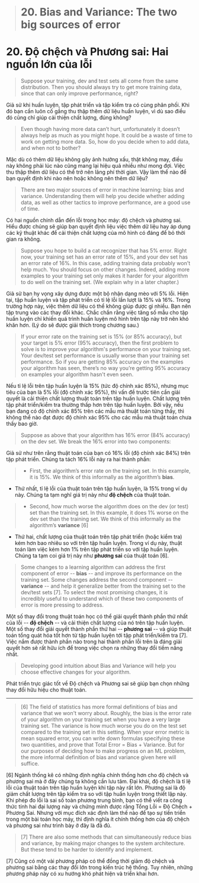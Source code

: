 > # 20. Bias and Variance: The two big sources of error

# 20. Độ chệch và Phương sai: Hai nguồn lớn của lỗi

> Suppose your training, dev and test sets all come from the same distribution. Then you should always try to get more training data, since that can only improve performance, right?

Giả sử khi huấn luyện, tập phát triển và tập kiểm tra có cùng phân phối. Khi đó bạn cần luôn cố gắng thu thập thêm dữ liệu huấn luyện, vì dù sao điều đó cũng chỉ giúp cải thiện chất lượng, đúng không?

> Even though having more data can’t hurt, unfortunately it doesn’t always help as much as you might hope. It could be a waste of time to work on getting more data. So, how do you decide when to add data, and when not to bother?

Mặc dù có thêm dữ liệu không gây ảnh hưởng xấu, thật không may, điều này không phải lúc nào cũng mang lại hiệu quả nhiều như mong đợi. Việc thu thập thêm dữ liệu có thể trở nên lãng phí thời gian. Vậy làm thể nào để bạn quyết định khi nào nên hoặc không nên thêm dữ liệu?

> There are two major sources of error in machine learning: bias and variance. Understanding them will help you decide whether adding data, as well as other tactics to improve performance, are a good use of time.

Có hai nguồn chính dẫn đến lỗi trong học máy: độ chệch và phương sai. Hiểu được chúng sẽ giúp bạn quyết định liệu việc thêm dữ liệu hay áp dụng các kỹ thuật khác để cải thiện chất lượng của mô hình có đáng để bỏ thời gian ra không.

> Suppose you hope to build a cat recognizer that has 5% error. Right now, your training set has an error rate of 15%, and your dev set has an error rate of 16%. In this case, adding training data probably won't help much. You should focus on other changes. Indeed, adding more examples to your training set only makes it harder for your algorithm to do well on the training set. (We explain why in a later chapter.)

Giả sử bạn hy vọng xây dựng được một bộ nhận dạng mèo với 5% lỗi. Hiện tại, tập huấn luyện và tập phát triển có tỉ lệ lỗi lần lượt là 15% và 16%. Trong trường hợp này, việc thêm dữ liệu có thể không giúp được gì nhiều. Bạn nên tập trung vào các thay đổi khác. Chắc chắn rằng việc tăng số mẫu cho tập huấn luyện chỉ khiến quá trình huấn luyện mô hình trên tập này trở nên khó khăn hơn. (Lý do sẽ được giải thích trong chương sau.)

> If your error rate on the training set is 15% (or 85% accuracy), but your target is 5% error (95% accuracy), then the first problem to solve is to improve your algorithm's performance on your training set. Your dev/test set performance is usually worse than your training set performance. So if you are getting 85% accuracy on the examples your algorithm has seen, there’s no way you’re getting 95% accuracy on examples your algorithm hasn't even seen.

Nếu tỉ lệ lỗi trên tập huấn luyện là 15% (tức độ chính xác 85%), nhưng mục tiêu của bạn là 5% lỗi (độ chính xác 95%), thì vấn đề trước tiên cần giải quyết là cải thiện chất lượng thuật toán trên tập huấn luyện. Chất lượng trên tập phát triển/kiểm tra thường thấp hơn trên tập huấn luyện. Bởi vậy, nếu bạn đang có độ chính xác 85% trên các mẫu mà thuật toán từng thấy, thì không thể nào đạt được độ chính xác 95% cho các mẫu mà thuật toán chưa thấy bao giờ.

> Suppose as above that your algorithm has 16% error (84% accuracy) on the dev set. We break the 16% error into two components:

Giả sử như trên rằng thuật toán của bạn có 16% lỗi (độ chính xác 84%) trên tập phát triển. Chúng ta tách 16% lỗi này ra hai thành phần:

> * First, the algorithm’s error rate on the training set. In this example, it is 15%. We think of this informally as the algorithm’s **bias**.

* Thứ nhất, tỉ lệ lỗi của thuật toán trên tập huấn luyện, là 15% trong ví dụ này. Chúng ta tạm nghĩ giá trị này như **độ chệch** của thuật toán.

> * Second, how much worse the algorithm does on the dev (or test) set than the training set. In this example, it does 1% worse on the dev set than the training set. We think of this informally as the algorithm’s **variance** [6]

* Thứ hai, chất lượng của thuật toán trên tập phát triển (hoặc kiểm tra) kém hơn bao nhiêu so với trên tập huấn luyện. Trong ví dụ này, thuật toán làm việc kém hơn 1% trên tập phát triển so với tập huấn luyện. Chúng ta tạm coi giá trị này như **phương sai** của thuật toán [6].

> Some changes to a learning algorithm can address the first component of error -- **bias** -- and improve its performance on the training set. Some changes address the second component -- **variance** -- and help it generalize better from the training set to the dev/test sets [7]. To select the most promising changes, it is incredibly useful to understand which of these two components of error is more pressing to address.

Một số thay đổi trong thuật toán học có thể giải quyết thành phần thứ nhất của lỗi -- **độ chệch** -- và cải thiện chất lượng của nó trên tập huấn luyện. Một số thay đổi giải quyết thành phần thứ hai -- **phương sai** -- và giúp thuật toán tổng quát hóa tốt hơn từ tập huấn luyện tới tập phát triển/kiểm tra [7]. Việc nắm được thành phần nào trong hai thành phần lỗi trên là đáng giải quyết hơn sẽ rất hữu ích để trong việc chọn ra những thay đổi tiềm năng nhất.

> Developing good intuition about Bias and Variance will help you choose effective changes for your algorithm.

Phát triển trực giác tốt về Độ chệch và Phương sai sẽ giúp bạn chọn những thay đổi hữu hiệu cho thuật toán.

----------------
> [6] The field of statistics has more formal definitions of bias and variance that we won't worry about. Roughly, the bias is the error rate of your algorithm on your training set when you have a very large training set. The variance is how much worse you do on the test set compared to the training set in this setting. When your error metric is mean squared error, you can write down formulas specifying these two quantities, and prove that Total Error = Bias + Variance. But for our purposes of deciding how to make progress on an ML problem, the more informal definition of bias and variance given here will suffice.

[6] Ngành thống kê có những định nghĩa chính thống hơn cho độ chệch và phương sai mà ở đây chúng ta không cần lưu tâm. Đại khái, độ chệch là tỉ lệ lỗi của thuật toán trên tập huấn luyện khi tập này rất lớn. Phương sai là độ giảm chất lượng trên tập kiểm tra so với tập huấn luyện trong thiết lập này. Khi phép đo lỗi là sai số toàn phương trung bình, bạn có thể viết ra công thức tính hai đại lượng này và chứng minh được rằng Tổng Lỗi = Độ Chệch + Phương Sai. Nhưng với mục đích xác định làm thế nào để tạo sự tiến triển trong một bài toán học máy, thì định nghĩa ít chính thống hơn của độ chệch và phương sai như trình bày ở đây là đã đủ.

> [7] There are also some methods that can simultaneously reduce bias and variance, by making major changes to the system architecture. But these tend to be harder to identify and implement.

[7] Cũng có một vài phương pháp có thể đồng thời giảm độ chệch và phương sai bằng các thay đổi lớn trong kiến trúc hệ thống. Tuy nhiên, những phương pháp này có xu hướng khó phát hiện và triển khai hơn.
